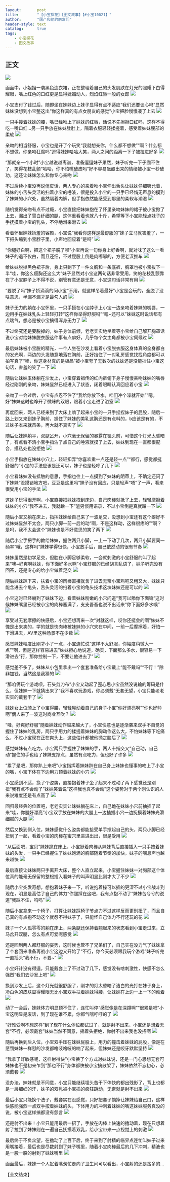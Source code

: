 ```yaml
---
layout:       post
title:        "【小宝探花】【图文故事】【#小宝10021】"
author:       "国产和他的朋友们"
header-style: text
catalog:      true
tags:
    - 小宝探花
    - 图文故事
---
```


## 正文

![](https://jx.lwo7bv.app/tupian/forum/202410/05/162410jv5qqol5s4wvenpw.gif)

画面中，小姐姐一袭黑色连衣裙，正在整理着自己的头发肌肤在灯光的照耀下白得耀眼，嘴上红色的口红更是显得妩媚动人，烈焰红唇一般的女郎
![](https://jx.lwo7bv.app/tupian/forum/202410/05/162024obzbferb48i2e77q.gif)

小宝支付了钱过后，随即坐在妹妹边上妹子显得有点不适应“我们还要谈心吗”显然妹妹没想到小宝整这出“你这样真的有点女朋友的感觉”小宝把脸慢慢凑了上去
![](https://jx.lwo7bv.app/tupian/forum/202410/05/162026pbptk75kjxspbxu4.gif)

一只手搂着妹妹的腰，嘴已经吻上了妹妹的红唇，话说不先擦擦口红吗，这样不得吃一嘴口红...另一只手放在妹妹肚肚上，隔着衣服轻轻揉搓着，感受着妹妹腰部的柔软
![](https://jx.lwo7bv.app/tupian/forum/202410/05/162028tsd3jp5v3pep13av.gif)

亲吻的相当舒服，小宝也是开了个玩笑“我就想亲你，什么都不想做”“啊？什么都不想做，你亲吻狂魔吗”逗得妹妹哈哈大笑，两人之间的距离一下子被拉进好多
![](https://jx.lwo7bv.app/tupian/forum/202410/05/162033kkxb96776kczkcxx.gif)

“那就亲一个小时”小宝越说越离谱，准备逗逗妹子果然，妹子听完一下子绷不住了，笑得花枝乱颤“哈哈，你不怕嘴破皮吗”好不容易酝酿出来的情绪被小宝一秒破功，这还让妹妹怎么和你专心亲吻
![](https://jx.lwo7bv.app/tupian/forum/202410/05/162036w2p290qd0phn9nsn.gif)

不过后续小宝没再说俏皮话，两人专心的亲着吻小宝伸出舌头让妹妹仔细吸允着，妹妹的小舌头灵活的扫着小宝的唾液，很是投入小宝的一只手已经悄无声息的摸到了妹妹的小穴处，虽然隔着内裤，但手指依然能感受到那里的柔软与潮湿
![](https://jx.lwo7bv.app/tupian/forum/202410/05/162039z8gbhm9ll8m780bh.gif)

随机觉得亲吻有点不过瘾，小宝直接把妹妹抱在了怀里亲吻妹妹的裙子被小宝掀了上去，漏出了雪白纤细的腿，这体重看着也就八十斤，希望等下小宝能轻点妹子的手抚摸着小宝的乳头，不停地滑来滑去
![](https://jx.lwo7bv.app/tupian/forum/202410/05/162045ttdjj80ugke5n6u8.gif)

看着怀里妹妹娇羞的容颜，小宝说“我看你这样是最舒服的”妹子立马就害羞了，一下把头缩到小宝脖子里，小声地回应着“是吗”
![](https://jx.lwo7bv.app/tupian/forum/202410/05/162055fdstpslpfsbarg5d.gif)

“你腿好白啊，把这个裙子脱了呗”小宝再说一句你身上好香啊，就对味了这么一看妹子的退不仅白，而且还细，不过屁股上倒是肉嘟嘟的，方便老汉推车
![](https://jx.lwo7bv.app/tupian/forum/202410/05/162105xkhw4nk4g4zj30g1.gif)

给妹妹脱掉黑色裙子后，身上只剩下了一件文胸和一条底裤，胸罩也被小宝拔下一半“哇，你这么瘦胸还这么大”妹子显然对小宝这两句话非常受用，笑的花枝乱颤靠在了小宝脖子上不得不说，别管有意还是无意，小宝这句话非常有用
![](https://jx.lwo7bv.app/tupian/forum/202410/05/162115efzvx2129fzxad9g.gif)

“要脱了吗”妹子娇滴滴的问小宝“不用，就这样吊着最好”小宝是会玩的，全脱了没啥意思，半漏不漏才是最勾人的
![](https://jx.lwo7bv.app/tupian/forum/202410/05/162122ezd0svrnj5jj0jid.gif)

妹子无力的躺在小宝怀里，一只手搭在小宝脖子上小宝一边亲吻着妹妹的嘴唇，一边用手在妹妹乳头上轻轻打转“这样你举得舒服吗”“嗯~还可以”妹妹这时说话都有点喘气，想必是被小宝搞得浑身无力了
![](https://jx.lwo7bv.app/tupian/forum/202410/05/162126v3ppmuuugpqzwvgg.gif)

不过终究还是要脱掉的，妹子身体前倾，老老实实地坐着等小宝给自己解开胸罩话说小宝对给妹妹脱衣服这件事有点癖好，几乎每个女主角都被小宝伺候过
![](https://jx.lwo7bv.app/tupian/forum/202410/05/162132xc6r6isue5g539gi.gif)

最后妹妹被小宝脱的精光，一个人坐在沙发上看着小宝脱衣服这身体真的全身都白的发光啊，两边的头发随意地落在胸前，正好挡住了一对乳房感觉找找角度都可以拍写真了“哇，你这身材真的是极品”被小宝夸了无数次的妹妹还是没能挡住小宝这句话，害羞的笑了一下
![](https://jx.lwo7bv.app/tupian/forum/202410/05/162139l5y8loqz5oioqeoy.gif)

随后让妹妹玉体躺在沙发上，小宝穿着祖传的红内裤俯下身子慢慢亲吻妹妹的嘴唇经过刚刚的亲吻，妹妹显然已经进入了状态，闭着眼睛认真回应着小宝
![](https://jx.lwo7bv.app/tupian/forum/202410/05/162145sas6nqn6ny2hpcca.gif)

亲吻了一会过后，小宝有点忍不住了“我给你放下水，咱们冲个澡就开始”“嗯，好”妹妹这时也睁开了微眯的双眼，跟着小宝走进了浴室
![](https://jx.lwo7bv.app/tupian/forum/202410/05/162148slo2mhhivj4xxxjm.gif)

再度回来，两人已经来到了大床上啃了起来小宝的一只手捏捏妹子的屁股，随后一路上划又来到妹子胸前，握住了妹妹的美乳这胸还是有点料的，b应该是有的，不过妹子本来就苗条，再大就不真实了
![](https://jx.lwo7bv.app/tupian/forum/202410/05/162151whbka3a68o55z3v3.gif)

随后让妹妹躺平，双腿岔开，小穴毫无保留的暴露在镜头前，可惜这个灯光太昏暗了，有点看不清小宝手指沾了点自己的唾液就摸了上去，妹妹到现在一直都很配合，摸私处也没拒绝
![](https://jx.lwo7bv.app/tupian/forum/202410/05/162154yckgkzflf9hd5ygy.gif)

小宝手指放在妹妹小穴上，轻轻扣弄“你喜欢重一点还是轻一点”“都行，感觉都挺舒服的”小宝的手法应该是还可以，妹子也是轻哼了几下
![](https://jx.lwo7bv.app/tupian/forum/202410/05/162157shd6k4khmzjihgok.gif)

小宝看妹妹没有抵触的意思，手指也往上一点摸到了妹妹的阴蒂上，不确定还问了下妹妹“没摸错地方吧，豆豆是这里吗”妹子没有回应，只是轻声“唔”了一声，看来很受用小宝的手法
![](https://jx.lwo7bv.app/tupian/forum/202410/05/162201c8c74e9tz3d88wdg.gif)

这妹子玩得很开啊，小宝直接把妹妹拽到床边，自己肉棒就抵了上去，轻轻摩擦着妹妹的小穴“我不进去，我就蹭一下”渣男惯用语录，不过小宝倒是真就蹭一下
![](https://jx.lwo7bv.app/tupian/forum/202410/05/162204s89j9u5ju575f7r7.gif)

随后小宝又躺在床上，指挥妹妹给自己来了一波足交，没想到小宝还有这个癖好不过妹妹显然不太会，两只小脚一前一后的动“啊，不是这样动，这样很疼的”“啊？是吗，我不太会这个”妹妹也是不好意思的笑了两下
![](https://jx.lwo7bv.app/tupian/forum/202410/05/162207v2eajeaelr2h4alm.gif)

随后小宝手把手的教给妹妹，握住两只小脚，一上一下动了几次，两只小脚要同一频率“哦，这样吗”妹妹学得很快，小宝放手后，自己依然动的很有节奏
![](https://jx.lwo7bv.app/tupian/forum/202410/05/162209ni0v6pk6nis060ji.gif)

妹妹虽然是初学足交，但胜在小脚足够柔软，一会就刺激的小宝舒服的叫了起来“噢~好爽啊妹妹，你下面好多水啊”小宝舒服的已经胡言乱语了，妹子听完没有回答，还是专心的给小宝做着足交
![](https://jx.lwo7bv.app/tupian/forum/202410/05/162212v6961693sdqcf6z8.gif)

随后妹妹趴下来，扶着小宝的肉棒直接就含了进去无奈小宝鸡吧又粗又大，妹妹只能含进去个龟头，舌头灵活的扫着小宝的龟头技术这块妹妹还是可以的
![](https://jx.lwo7bv.app/tupian/forum/202410/05/162214hc1uuyrrdf2kayyh.gif)

小宝这时已经躺到了妹妹下边，看着妹妹粉嫩的小穴问道“我可以舔你下面嘛”这时候妹妹嘴里已经被小宝的肉棒塞满了，支支吾吾也说不出话来“你下面好多水噢”
![](https://jx.lwo7bv.app/tupian/forum/202410/05/162217g69tru9ja4pjtr7a.gif)

享受过无套摩擦的快感后，小宝还想再来一次“对就这样，哎你还挺会的啊”妹妹不愧是出来卖的，学的就是快肉棒被妹妹的小穴夹在中间，一前一后摩擦着，好怕一下滑进去，AV里这种场景不在少数
![](https://jx.lwo7bv.app/tupian/forum/202410/05/162222wq88y18y711qg18j.gif)

感觉妹妹幅度比刚才小了一点，小宝连忙说“这样不太舒服，你幅度稍微大一点”“啊，但是这样容易进去”妹妹担心地说道，确实，下面那么多水，很容易一下滑进去“行，那你控制一下，不要让他进去了”
![](https://jx.lwo7bv.app/tupian/forum/202410/05/162226kepv5r2rzraa1010.gif)

感觉差不多了，妹妹从小包里拿出一个套套准备给小宝戴上“能不戴吗”“不行！”除非加钱，当然这是我猜的
![](https://jx.lwo7bv.app/tupian/forum/202410/05/162232oj15x1jz5dz0t1tb.gif)

“那咱俩玩个游戏呗，石头剪刀布”小宝又动起了歪心思小宝虽然没说输的筹码是什么，但妹妹一下就猜出来了“我不喜欢玩游戏，你必须戴”无套无望，小宝只能老老实实的戴套干了
![](https://jx.lwo7bv.app/tupian/forum/202410/05/162238wb2ee73wb41xodbw.gif)

妹妹女上位骑上了小宝得腰，轻轻晃动着自己的身子小宝“你好漂亮啊”“你也好帅啊”俩人来了一波这时商业互吹？
![](https://jx.lwo7bv.app/tupian/forum/202410/05/162243v0ttrsiiihbimm0t.gif)

“哇，好爽好舒服”随着妹妹动作越来越大了，小宝快意也是逐渐袭来双手不自觉的握住了妹妹的乳房，两只手用力的揉搓着妹妹的胸动作这么大，不怕妹妹等下吃痛么，不过小宝现在正在爽头上，这些估计都被他抛之脑后了
![](https://jx.lwo7bv.app/tupian/forum/202410/05/162246lqp7i3o228qi7opp.gif)

感觉妹妹有点吃力，小宝两只手握住了妹妹的手，两人十指交叉“自己动，自己动”握住的手也给了妹妹支撑点，虽然有点吃力，但也好了许多
![](https://jx.lwo7bv.app/tupian/forum/202410/05/162248yq1zswww111g1ybg.gif)

“累了是吧，那你趴上来吧”小宝指挥着妹妹趴在自己身上妹妹也懂事的吻上了小宝的嘴，小宝下体在下边用力顶着妹妹的小穴
![](https://jx.lwo7bv.app/tupian/forum/202410/05/162251rzuw35w4zm4ws332.gif)

小宝感到不适，换了个姿势，直接抱着妹子坐了起来不过动了两下感觉还是别扭“我有点不会动了”妹妹笑着说“这样我也真不会动”这个姿势对于两个刚认识的人来说难度还是有点高了
![](https://jx.lwo7bv.app/tupian/forum/202410/05/162254ivphxnnuvplyincd.gif)

回归最经典的位置吧，老老实实让妹妹躺在床上，自己跪在妹妹小穴前抽插了起来“哇，你腿好漂亮”小宝双手放在妹妹的大腿上一边抽插小穴一边抚摸着妹妹光滑细腻的大腿
![](https://jx.lwo7bv.app/tupian/forum/202410/05/162258be6kywbybclqsegp.gif)

然后又换到侧入位，妹妹感觉什么姿势都能接受单手撑起自己的头，两只小脚已经扭到了一起，看着小宝的肉棒在蜜穴里进进出出，很是受用
![](https://jx.lwo7bv.app/tupian/forum/202410/05/162300aizjkz24tldkb2tn.gif)

“从后面吧，宝贝”妹妹跪在床上，小宝挺着肉棒从妹妹背后直接插入一只手拽着妹妹的头发，一只手已经握住了妹妹饱满的胸部随着节奏的加快，妹子的喘息声也越来越快
![](https://jx.lwo7bv.app/tupian/forum/202410/05/162305by5xn16zj8cvntnc.gif)

最后直接让妹妹两只手离开大床，整个人直立起来，小宝握住妹妹一对胸部这个体位真的能毫无保留的整根插入看妹子的叫声明显比刚才大了不少
![](https://jx.lwo7bv.app/tupian/forum/202410/05/162310rekkbpbid6aii5uc.gif)

随后小宝突发奇想，想抱着妹子来一下，听说抱着操可以插的更深不过小宝战斗到现在，明显是高估了自己的体力“你腿踩在这吧，我有点抱不动了”妹妹苦兮兮的说道“我踩不住，呜呜”
![](https://jx.lwo7bv.app/tupian/forum/202410/05/162315syife1sabsqrbsne.gif)

随后小宝拿来一个椅子，打算让妹妹踩椅子节点力不过这样反而更别扭了，而且自己真的有点抱不动这个就怨不得妹子了，只能怪自己体力不行还玩的花
![](https://jx.lwo7bv.app/tupian/forum/202410/05/162318ba3h83ez7h88ay6o.gif)

妹子一个人孤零零的躺在床上，两条腿还保持着翘起来的状态看到小宝走过来，立马岔开双腿，怎么有点可爱呢感觉
![](https://jx.lwo7bv.app/tupian/forum/202410/05/162320iaqhsczhaq31jiic.gif)

还是回到两人都舒服的姿势，这时候也管不了兄弟们了，自己实在没力气了妹妹拿了个套回来准备再战小宝这边又开始了“不行，你今天必须跟我玩个游戏”妹子听完一直摇头“我不行，不要~”
![](https://jx.lwo7bv.app/tupian/forum/202410/05/162322wxhz5shx6ziahpdh.gif)

小宝奸计没有得逞，只能戴套上了不过动了几下，感觉没有啥刺激性，快感不怎么强烈“我们去沙发上吧”
![](https://jx.lwo7bv.app/tupian/forum/202410/05/162327ntsc9xtmjhxj9cjx.gif)

换到沙发上后，这个灯光就很舒服了，刚才的灯太昏暗了洁白的光打在妹子身上，冷白色的皮肤显得耀眼无比小宝双手扶着妹妹得腰，让妹妹在上边一上一下的动着
![](https://jx.lwo7bv.app/tupian/forum/202410/05/162332stp1tpsr5v56vrkf.gif)

动了一会后，妹妹体力明显顶不住了，连忙叫停“感觉像是在深蹲啊”“很累是吧”小宝这明显是废话，到了现在谁不累，你都气喘吁吁的了
![](https://jx.lwo7bv.app/tupian/forum/202410/05/162338bmu3wo22badd8vfb.gif)

“好难受啊不想这样”到了现在什么体位都试过了，就是射不出来，小宝还是想着无套“不行，必须戴套”妹妹当然不同意，摇着头拒绝，你射不出来我也没招啊
![](https://jx.lwo7bv.app/tupian/forum/202410/05/162342g4ffdfm1kjmlm7af.gif)

随后再换到后入位，小宝双手压在妹妹屁股上，用力的撞击着妹妹的屁股，像是在惩罚妹妹一样怼的沙发都咯吱咯吱的响了起来，但妹妹还是咬牙默默坚持
![](https://jx.lwo7bv.app/tupian/forum/202410/05/162345qfz486dqxj8wg4gd.gif)

“我拿了好敏感呢，这样射得快”小宝换了个方式对妹妹说，还是一门心思想无套可妹妹也不是初来乍到“那也不行”身体都快被小宝搞散架了，妹妹依然不忘初心，必须戴套
![](https://jx.lwo7bv.app/tupian/forum/202410/05/162348ujdud4xd4p3pji14.gif)

没办法，妹妹就是不同意，小宝只能继续埋头苦干下体快的都出残影了，背上也都是一层细细的汗，妹子的双乳被小宝插的疯狂跳动，无奈就是射不出来
![](https://jx.lwo7bv.app/tupian/forum/202410/05/162351rwai8mdz3w597awu.gif)

最后小宝只能换个法子，戴套实在没感觉，只好把套子摘掉让妹妹给自己口，这样快感能强烈一点双手按着妹妹的头，下体用力的冲刺着妹妹的嘴这妹妹服务真没的说，被小宝这样搞都没有怨言
![](https://jx.lwo7bv.app/tupian/forum/202410/05/162355n6x6c67761h7xqzz.gif)

还是射不出来！小宝只能用最后一招了，手放在肉棒上快速的撸动着，现在只想着射了拉到了妹妹则在一遍自己抚摸着双乳，给小宝带来一点视觉上的刺激
![](https://jx.lwo7bv.app/tupian/forum/202410/05/162400vgm2f2bkfcfvv4mr.gif)

最后终于不负众望，在撸动了上百下后，终于来到了射精的临界点连忙叫妹子过来用嘴接着，最后也是尽数射到了妹子嘴里，随着小宝肉棒最后的几下冲刺，精液也是一股一股的射到了妹妹嘴里
![](https://jx.lwo7bv.app/tupian/forum/202410/05/162406pg0c41xtx8ltwx2c.gif)

画面最后，妹妹一个人抿着嘴匆忙走向了卫生间可以看出，小宝射的还是蛮多的...

【全文结束】